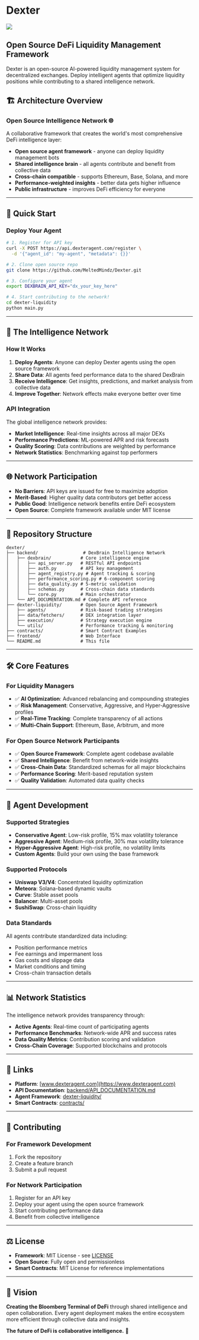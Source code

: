 # Dexter

![](https://github.com/user-attachments/assets/c6403bfd-69df-4d84-ba39-a9fdfed99599)

## Open Source DeFi Liquidity Management Framework

Dexter is an open-source AI-powered liquidity management system for decentralized exchanges. Deploy intelligent agents that optimize liquidity positions while contributing to a shared intelligence network.

## 🏗️ Architecture Overview

### **Open Source Intelligence Network** 🌐
A collaborative framework that creates the world's most comprehensive DeFi intelligence layer:
- **Open source agent framework** - anyone can deploy liquidity management bots
- **Shared intelligence brain** - all agents contribute and benefit from collective data
- **Cross-chain compatible** - supports Ethereum, Base, Solana, and more
- **Performance-weighted insights** - better data gets higher influence
- **Public infrastructure** - improves DeFi efficiency for everyone

---

## 🚀 Quick Start

### Deploy Your Agent
```bash
# 1. Register for API key
curl -X POST https://api.dexteragent.com/register \
  -d '{"agent_id": "my-agent", "metadata": {}}'

# 2. Clone open source repo
git clone https://github.com/MeltedMindz/Dexter.git

# 3. Configure your agent
export DEXBRAIN_API_KEY="dx_your_key_here"

# 4. Start contributing to the network!
cd dexter-liquidity
python main.py
```

---

## 🧠 The Intelligence Network

### How It Works
1. **Deploy Agents**: Anyone can deploy Dexter agents using the open source framework
2. **Share Data**: All agents feed performance data to the shared DexBrain
3. **Receive Intelligence**: Get insights, predictions, and market analysis from collective data
4. **Improve Together**: Network effects make everyone better over time

### API Integration
The global intelligence network provides:
- **Market Intelligence**: Real-time insights across all major DEXs
- **Performance Predictions**: ML-powered APR and risk forecasts
- **Quality Scoring**: Data contributions are weighted by performance
- **Network Statistics**: Benchmarking against top performers

---

## 🌐 Network Participation
- **No Barriers**: API keys are issued for free to maximize adoption
- **Merit-Based**: Higher quality data contributors get better access
- **Public Good**: Intelligence network benefits entire DeFi ecosystem
- **Open Source**: Complete framework available under MIT license

---

## 📁 Repository Structure

```
dexter/
├── backend/                 # DexBrain Intelligence Network
│   ├── dexbrain/           # Core intelligence engine
│   │   ├── api_server.py   # RESTful API endpoints
│   │   ├── auth.py         # API key management
│   │   ├── agent_registry.py # Agent tracking & scoring
│   │   ├── performance_scoring.py # 6-component scoring
│   │   ├── data_quality.py # 5-metric validation
│   │   ├── schemas.py      # Cross-chain data standards
│   │   └── core.py         # Main orchestrator
│   └── API_DOCUMENTATION.md # Complete API reference
├── dexter-liquidity/       # Open Source Agent Framework
│   ├── agents/             # Risk-based trading strategies
│   ├── data/fetchers/      # DEX integration layer
│   ├── execution/          # Strategy execution engine
│   └── utils/              # Performance tracking & monitoring
├── contracts/              # Smart Contract Examples
├── frontend/               # Web Interface
└── README.md               # This file
```

---

## 🛠️ Core Features

### For Liquidity Managers
- ✅ **AI Optimization**: Advanced rebalancing and compounding strategies
- ✅ **Risk Management**: Conservative, Aggressive, and Hyper-Aggressive profiles
- ✅ **Real-Time Tracking**: Complete transparency of all actions
- ✅ **Multi-Chain Support**: Ethereum, Base, Arbitrum, and more

### For Open Source Network Participants
- ✅ **Open Source Framework**: Complete agent codebase available
- ✅ **Shared Intelligence**: Benefit from network-wide insights
- ✅ **Cross-Chain Data**: Standardized schemas for all major blockchains
- ✅ **Performance Scoring**: Merit-based reputation system
- ✅ **Quality Validation**: Automated data quality checks

---

## 🎯 Agent Development

### Supported Strategies
- **Conservative Agent**: Low-risk profile, 15% max volatility tolerance
- **Aggressive Agent**: Medium-risk profile, 30% max volatility tolerance
- **Hyper-Aggressive Agent**: High-risk profile, no volatility limits
- **Custom Agents**: Build your own using the base framework

### Supported Protocols
- **Uniswap V3/V4**: Concentrated liquidity optimization
- **Meteora**: Solana-based dynamic vaults
- **Curve**: Stable asset pools
- **Balancer**: Multi-asset pools
- **SushiSwap**: Cross-chain liquidity

### Data Standards
All agents contribute standardized data including:
- Position performance metrics
- Fee earnings and impermanent loss
- Gas costs and slippage data
- Market conditions and timing
- Cross-chain transaction details

---

## 📊 Network Statistics

The intelligence network provides transparency through:
- **Active Agents**: Real-time count of participating agents
- **Performance Benchmarks**: Network-wide APR and success rates
- **Data Quality Metrics**: Contribution scoring and validation
- **Cross-Chain Coverage**: Supported blockchains and protocols

---

## 🔗 Links

- **Platform**: [www.dexteragent.com](https://www.dexteragent.com)
- **API Documentation**: [backend/API_DOCUMENTATION.md](backend/API_DOCUMENTATION.md)
- **Agent Framework**: [dexter-liquidity/](dexter-liquidity/)
- **Smart Contracts**: [contracts/](contracts/)

---

## 🤝 Contributing

### For Framework Development
1. Fork the repository
2. Create a feature branch
3. Submit a pull request

### For Network Participation
1. Register for an API key
2. Deploy your agent using the open source framework
3. Start contributing performance data
4. Benefit from collective intelligence

---

## ⚖️ License

- **Framework**: MIT License - see [LICENSE](LICENSE)
- **Open Source**: Fully open and permissionless
- **Smart Contracts**: MIT License for reference implementations

---

## 🌟 Vision

**Creating the Bloomberg Terminal of DeFi** through shared intelligence and open collaboration. Every agent deployment makes the entire ecosystem more efficient through collective data and insights.

**The future of DeFi is collaborative intelligence.** 🚀